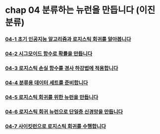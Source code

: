 # chap 04 분류하는 뉴런을 만듭니다 (이진 분류)

### [04-1 초기 인공지능 알고리즘과 로지스틱 회귀를 알아봅니다](https://github.com/hyunmin0317/DeepLearning_Study/blob/master/chap04/section01/chap04-1.md)

### [04-2 시그모이드 함수로 확률을 만듭니다](https://github.com/hyunmin0317/DeepLearning_Study/blob/master/chap04/section02/chap04-2.md)

### [04-3 로지스틱 손실 함수를 경사 하강법에 적용합니다](https://github.com/hyunmin0317/DeepLearning_Study/blob/master/chap04/section03/chap04-3.md)

### [04-4 분류용 데이터 세트를 준비합니다](https://github.com/hyunmin0317/DeepLearning_Study/blob/master/chap04/section04/github/chap04-4.md)

### [04-5 로지스틱 회귀를 위한 뉴런을 만듭니다](https://github.com/hyunmin0317/DeepLearning_Study/blob/master/chap04/section05/github/chap04-5.md)

### [04-6 로지스틱 회귀 뉴런으로 단일층 신경망을 만듭니다](https://github.com/hyunmin0317/DeepLearning_Study/blob/master/chap04/section06/github/chap04-6.md)

### [04-7 사이킷런으로 로지스틱 회귀를 수행합니다](https://github.com/hyunmin0317/DeepLearning_Study/blob/master/chap04/section07/github/chap04-7.md)
